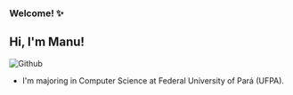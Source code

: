 ### Welcome! ✨

## Hi, I'm Manu!
![Github](https://img.shields.io/badge/GitHub-100000?style=for-the-badge&logo=github&logoColor=white)
- I'm majoring in Computer Science at Federal University of Pará (UFPA). 
